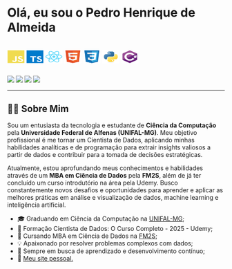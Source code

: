 # Olá, eu sou o Pedro Henrique de Almeida

<div style="display: inline_block"><br>
  <img align="center" alt="Rafa-Js" height="30" width="40" src="https://raw.githubusercontent.com/devicons/devicon/master/icons/javascript/javascript-plain.svg">
  <img align="center" alt="Rafa-Ts" height="30" width="40" src="https://raw.githubusercontent.com/devicons/devicon/master/icons/typescript/typescript-plain.svg">
  <img align="center" alt="Rafa-React" height="30" width="40" src="https://raw.githubusercontent.com/devicons/devicon/master/icons/react/react-original.svg">
  <img align="center" alt="Rafa-HTML" height="30" width="40" src="https://raw.githubusercontent.com/devicons/devicon/master/icons/html5/html5-original.svg">
  <img align="center" alt="Rafa-CSS" height="30" width="40" src="https://raw.githubusercontent.com/devicons/devicon/master/icons/css3/css3-original.svg">
  <img align="center" alt="Rafa-Python" height="30" width="40" src="https://raw.githubusercontent.com/devicons/devicon/master/icons/python/python-original.svg">
  <img align="center" alt="Rafa-Csharp" height="30" width="40" src="https://raw.githubusercontent.com/devicons/devicon/master/icons/csharp/csharp-original.svg">
</div>

##
 
<div>
  <a href="https://instagram.com/peedrinho17" target="_blank"><img src="https://img.shields.io/badge/-Instagram-%23E4405F?style=for-the-badge&logo=instagram&logoColor=white" target="_blank"></a>
 	<a href="https://www.twitch.tv/peedrinho11" target="_blank"><img src="https://img.shields.io/badge/Twitch-9146FF?style=for-the-badge&logo=twitch&logoColor=white" target="_blank"></a>
  <a href = "mailto:peedrohalmeida.1123@gmail.com"><img src="https://img.shields.io/badge/-Gmail-%23333?style=for-the-badge&logo=gmail&logoColor=white" target="_blank"></a>
  <a href="https://www.linkedin.com/in/pedro-almeida-0ba55726b?utm_source=share&utm_campaign=share_via&utm_content=profile&utm_medium=android_app" target="_blank"><img src="https://img.shields.io/badge/-LinkedIn-%230077B5?style=for-the-badge&logo=linkedin&logoColor=white" target="_blank"></a>  
</div>


---

## 👨‍💻 Sobre Mim

Sou um entusiasta da tecnologia e estudante de **Ciência da Computação** pela **Universidade Federal de Alfenas (UNIFAL-MG)**. Meu objetivo profissional é me tornar um Cientista de Dados, aplicando minhas habilidades analíticas e de programação para extrair insights valiosos a partir de dados e contribuir para a tomada de decisões estratégicas.

Atualmente, estou aprofundando meus conhecimentos e habilidades através de um **MBA em Ciência de Dados** pela **FM2S**, além de já ter concluído um curso introdutório na área pela Udemy. Busco constantemente novos desafios e oportunidades para aprender e aplicar as melhores práticas em análise e visualização de dados, machine learning e inteligência artificial.

- 🎓 Graduando em Ciência da Computação na [UNIFAL-MG](https://www.unifal-mg.edu.br/dcc/);
- 🐍 Formação Cientista de Dados: O Curso Completo - 2025 - Udemy;
- 🚀 Cursando MBA em Ciência de Dados na [FM2S](https://www.fm2s.com.br/mba/ciencia-de-dados);
- 💡 Apaixonado por resolver problemas complexos com dados;
- 🌱 Sempre em busca de aprendizado e desenvolvimento contínuo;
- 🙂 <a href="https://peedrohalmeida.github.io/SitePessoal/">Meu site pessoal.</a>



